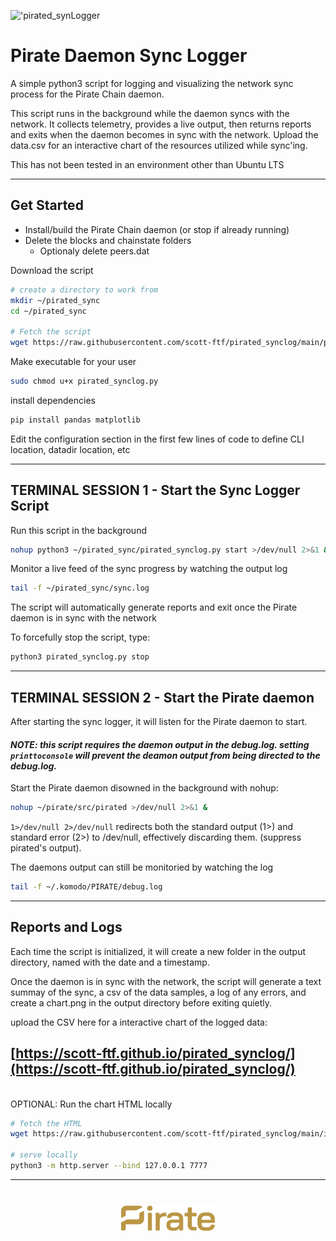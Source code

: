 !['pirated_synLogger](https://i.imgur.com/Qwdrn0K.png)

# Pirate Daemon Sync Logger

A simple python3 script for logging and visualizing the network sync process for the Pirate Chain daemon. 

This script runs in the background while the daemon syncs with the network. It collects telemetry, provides a live output, then returns reports and exits when the daemon becomes in sync with the network. Upload the data.csv for an interactive chart of the resources utilized while sync'ing. 

This has not been tested in an environment other than Ubuntu LTS

---

## Get Started 

- Install/build the Pirate Chain daemon (or stop if already running)
- Delete the blocks and chainstate folders 
    - Optionaly delete peers.dat 

Download the script
```bash
# create a directory to work from
mkdir ~/pirated_sync
cd ~/pirated_sync

# Fetch the script
wget https://raw.githubusercontent.com/scott-ftf/pirated_synclog/main/pirated_synclog.py
```
Make executable for your user
```bash
sudo chmod u+x pirated_synclog.py
```

install dependencies
```bash
pip install pandas matplotlib
```

Edit the configuration section in the first few lines of code to define CLI location, datadir location, etc

---

## **TERMINAL SESSION 1** - Start the Sync Logger Script

Run this script in the background
```bash
nohup python3 ~/pirated_sync/pirated_synclog.py start >/dev/null 2>&1 &
```

Monitor a live feed of the sync progress by watching the output log
```bash
tail -f ~/pirated_sync/sync.log
```

The script will automatically generate reports and exit once the Pirate daemon is in sync with the network

To forcefully stop the script, type:
```bash
python3 pirated_synclog.py stop
```

---

## **TERMINAL SESSION 2** - Start the Pirate daemon 

After starting the sync logger, it will listen for the Pirate daemon to start. 

#### *NOTE: this script requires the daemon output in the debug.log. setting `printtoconsole` will prevent the deamon output from being directed to the debug.log.*   

Start the Pirate daemon disowned in the background with nohup:
```bash
nohup ~/pirate/src/pirated >/dev/null 2>&1 &
```
`1>/dev/null 2>/dev/null` redirects both the standard output (1>) and standard error (2>) to /dev/null, effectively discarding them. (suppress pirated's output). 

The daemons output can still be monitoried by watching the log
```bash
tail -f ~/.komodo/PIRATE/debug.log
```

---

## Reports and Logs

Each time the script is initialized, it will create a new folder in the output directory, named with the date and a timestamp.

Once the daemon is in sync with the network, the script will generate a text summay of the sync, a csv of the data samples, a log of any errors, and create a chart.png in the output directory before exiting quietly.

upload the CSV here for a interactive chart of the logged data:

## [https://scott-ftf.github.io/pirated_synclog/](https://scott-ftf.github.io/pirated_synclog/)

<br />
OPTIONAL: Run the chart HTML locally


```bash
# fetch the HTML
wget https://raw.githubusercontent.com/scott-ftf/pirated_synclog/main/index.html

# serve locally
python3 -m http.server --bind 127.0.0.1 7777
```

---

<img src="https://raw.githubusercontent.com/PirateNetwork/mediakit/main/Wordmark/SVG/Pirate_Logo_Wordmark_Gold.svg" style="width:150px;margin:40px auto;display:block;">